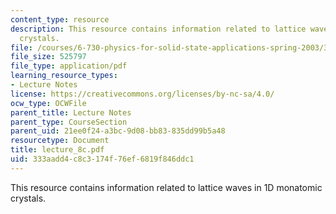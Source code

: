 ```yaml
---
content_type: resource
description: This resource contains information related to lattice waves in 1D monatomic
  crystals.
file: /courses/6-730-physics-for-solid-state-applications-spring-2003/333aadd4c8c3174f76ef6819f846ddc1_lecture_8c.pdf
file_size: 525797
file_type: application/pdf
learning_resource_types:
- Lecture Notes
license: https://creativecommons.org/licenses/by-nc-sa/4.0/
ocw_type: OCWFile
parent_title: Lecture Notes
parent_type: CourseSection
parent_uid: 21ee0f24-a3bc-9d08-bb83-835dd99b5a48
resourcetype: Document
title: lecture_8c.pdf
uid: 333aadd4-c8c3-174f-76ef-6819f846ddc1
---
```

This resource contains information related to lattice waves in 1D monatomic crystals.